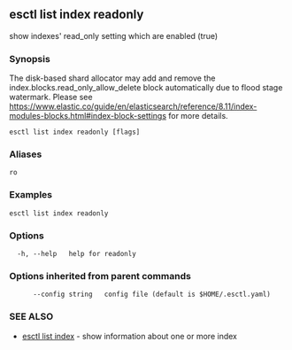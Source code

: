 ## esctl list index readonly

show indexes' read_only setting which are enabled (true)

### Synopsis

The disk-based shard allocator may add and remove the index.blocks.read_only_allow_delete block automatically due to flood stage watermark.
Please see https://www.elastic.co/guide/en/elasticsearch/reference/8.11/index-modules-blocks.html#index-block-settings for more details.

```
esctl list index readonly [flags]
```

### Aliases

```
ro
```

### Examples

```
esctl list index readonly
```

### Options

```
  -h, --help   help for readonly
```

### Options inherited from parent commands

```
      --config string   config file (default is $HOME/.esctl.yaml)
```

### SEE ALSO

* [esctl list index](esctl_list_index.md)	 - show information about one or more index

